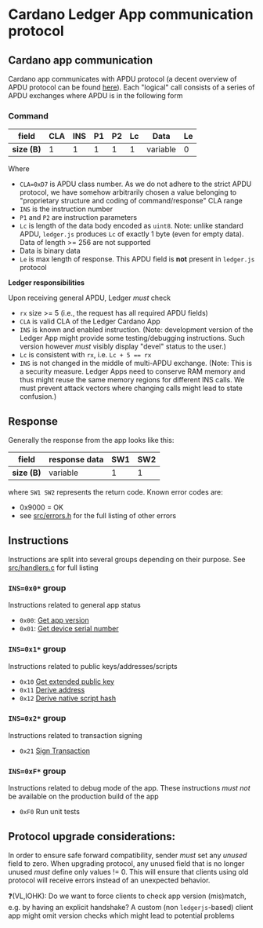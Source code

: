 # Cardano Ledger App communication protocol

## Cardano app communication
Cardano app communicates with APDU protocol (a decent overview of APDU protocol can be found [here](http://cardwerk.com/smart-card-standard-iso7816-4-section-5-basic-organizations/#chap5_4)).
Each "logical" call consists of a series of APDU exchanges where APDU is in the following form

### Command

|field   |CLA|INS|P1 |P2 |Lc |Data| Le |
|--------|---|---|---|---|---|----|----|
|**size (B)**| 1 | 1 | 1 | 1 | 1 |variable |  0 |


Where
- `CLA=0xD7` is APDU class number. As we do not adhere to the strict APDU protocol, we have somehow arbitrarily chosen a value belonging to "proprietary structure and coding of command/response" CLA range
- `INS` is the instruction number
- `P1` and `P2` are instruction parameters
- `Lc` is length of the data body encoded as `uint8`. Note: unlike standard APDU, `ledger.js` produces `Lc` of exactly 1 byte (even for empty data). Data of length >= 256 are not supported
- Data is binary data
- `Le` is max length of response. This APDU field is **not** present in `ledger.js` protocol

**Ledger responsibilities**

Upon receiving general APDU, Ledger *must* check
- `rx` size >= 5 (i.e., the request has all required APDU fields)
- `CLA` is valid CLA of the Ledger Cardano App
- `INS` is known and enabled instruction. (Note: development version of the Ledger App might provide some testing/debugging instructions. Such version however *must* visibly display "devel" status to the user.)
- `Lc` is consistent with `rx`, i.e. `Lc + 5 == rx`
- `INS` is not changed in the middle of multi-APDU exchange. (Note: This is a security measure. Ledger Apps need to conserve RAM memory and thus might reuse the same memory regions for different INS calls. We must prevent attack vectors where changing calls might lead to state confusion.)

## Response

Generally the response from the app looks like this:

|field| response data| SW1 | SW2 |
|-----|---|----|----|
|**size (B)**| variable | 1 | 1 |

where `SW1 SW2` represents the return code.
Known error codes are:
- 0x9000 = OK
- see [src/errors.h](../src/errors.h) for the full listing of other errors


## Instructions

Instructions are split into several groups depending on their purpose. See [src/handlers.c](../src/handlers.c) for full listing

### `INS=0x0*` group

Instructions related to general app status
- `0x00`: [Get app version](ins_get_app_version.md)
- `0x01`: [Get device serial number](ins_get_serial_number.md)

### `INS=0x1*` group

Instructions related to public keys/addresses/scripts

- `0x10` [Get extended public key](ins_get_public_key.md)
- `0x11` [Derive address](ins_derive_address.md)
- `0x12` [Derive native script hash](ins_derive_native_script_hash.md)

### `INS=0x2*` group

Instructions related to transaction signing

- `0x21` [Sign Transaction](ins_sign_tx.md)

### `INS=0xF*` group

Instructions related to debug mode of the app. These instructions *must not* be available on the production build of the app

- `0xF0` Run unit tests

## Protocol upgrade considerations:

In order to ensure safe forward compatibility, sender *must* set any *unused* field to zero. When upgrading protocol, any unused field that is no longer unused *must* define only values != 0. This will ensure that clients using old protocol will receive errors instead of an unexpected behavior.

❓(VL,IOHK): Do we want to force clients to check app version (mis)match, e.g. by having an explicit handshake? A custom (non `ledgerjs`-based) client app might omit version checks which might lead to potential problems
